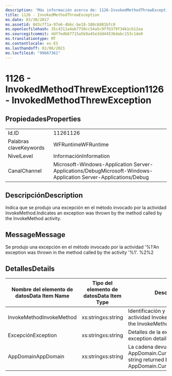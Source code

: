 ```yaml
---
description: 'Más información acerca de: 1126-InvokedMethodThrewException'
title: 1126 - InvokedMethodThrewException
ms.date: 03/30/2017
ms.assetid: 0d3cff1a-97e6-4b6c-be18-108c6881bfc0
ms.openlocfilehash: 35c4311a4ab7750cc54a5c9ffb379f34b1cb12aa
ms.sourcegitcommit: ddf7edb67715a5b9a45e3dd44536dabc153c1de0
ms.translationtype: MT
ms.contentlocale: es-ES
ms.lasthandoff: 02/06/2021
ms.locfileid: "99667361"
---
```

# <a name="1126---invokedmethodthrewexception"></a><span data-ttu-id="040ad-103">1126 - InvokedMethodThrewException</span><span class="sxs-lookup"><span data-stu-id="040ad-103">1126 - InvokedMethodThrewException</span></span>

## <a name="properties"></a><span data-ttu-id="040ad-104">Propiedades</span><span class="sxs-lookup"><span data-stu-id="040ad-104">Properties</span></span>  
  
|||  
|-|-|  
|<span data-ttu-id="040ad-105">Id.</span><span class="sxs-lookup"><span data-stu-id="040ad-105">ID</span></span>|<span data-ttu-id="040ad-106">1126</span><span class="sxs-lookup"><span data-stu-id="040ad-106">1126</span></span>|  
|<span data-ttu-id="040ad-107">Palabras clave</span><span class="sxs-lookup"><span data-stu-id="040ad-107">Keywords</span></span>|<span data-ttu-id="040ad-108">WFRuntime</span><span class="sxs-lookup"><span data-stu-id="040ad-108">WFRuntime</span></span>|  
|<span data-ttu-id="040ad-109">Nivel</span><span class="sxs-lookup"><span data-stu-id="040ad-109">Level</span></span>|<span data-ttu-id="040ad-110">Información</span><span class="sxs-lookup"><span data-stu-id="040ad-110">Information</span></span>|  
|<span data-ttu-id="040ad-111">Canal</span><span class="sxs-lookup"><span data-stu-id="040ad-111">Channel</span></span>|<span data-ttu-id="040ad-112">Microsoft-Windows-Application Server-Applications/Debug</span><span class="sxs-lookup"><span data-stu-id="040ad-112">Microsoft-Windows-Application Server-Applications/Debug</span></span>|  
  
## <a name="description"></a><span data-ttu-id="040ad-113">Descripción</span><span class="sxs-lookup"><span data-stu-id="040ad-113">Description</span></span>  

 <span data-ttu-id="040ad-114">Indica que se produjo una excepción en el método invocado por la actividad InvokeMethod.</span><span class="sxs-lookup"><span data-stu-id="040ad-114">Indicates an exception was thrown by the method called by the InvokeMethod activity.</span></span>  
  
## <a name="message"></a><span data-ttu-id="040ad-115">Message</span><span class="sxs-lookup"><span data-stu-id="040ad-115">Message</span></span>  

 <span data-ttu-id="040ad-116">Se produjo una excepción en el método invocado por la actividad '%1'</span><span class="sxs-lookup"><span data-stu-id="040ad-116">An exception was thrown in the method called by the activity '%1'.</span></span> <span data-ttu-id="040ad-117">%2</span><span class="sxs-lookup"><span data-stu-id="040ad-117">%2</span></span>  
  
## <a name="details"></a><span data-ttu-id="040ad-118">Detalles</span><span class="sxs-lookup"><span data-stu-id="040ad-118">Details</span></span>  
  
|<span data-ttu-id="040ad-119">Nombre del elemento de datos</span><span class="sxs-lookup"><span data-stu-id="040ad-119">Data Item Name</span></span>|<span data-ttu-id="040ad-120">Tipo del elemento de datos</span><span class="sxs-lookup"><span data-stu-id="040ad-120">Data Item Type</span></span>|<span data-ttu-id="040ad-121">Descripción</span><span class="sxs-lookup"><span data-stu-id="040ad-121">Description</span></span>|  
|--------------------|--------------------|-----------------|  
|<span data-ttu-id="040ad-122">InvokeMethod</span><span class="sxs-lookup"><span data-stu-id="040ad-122">InvokeMethod</span></span>|<span data-ttu-id="040ad-123">xs:string</span><span class="sxs-lookup"><span data-stu-id="040ad-123">xs:string</span></span>|<span data-ttu-id="040ad-124">Identificación y nombre para mostrar de la actividad InvokeMethod.</span><span class="sxs-lookup"><span data-stu-id="040ad-124">The display name of the InvokeMethod activity.</span></span>|  
|<span data-ttu-id="040ad-125">Excepción</span><span class="sxs-lookup"><span data-stu-id="040ad-125">Exception</span></span>|<span data-ttu-id="040ad-126">xs:string</span><span class="sxs-lookup"><span data-stu-id="040ad-126">xs:string</span></span>|<span data-ttu-id="040ad-127">Detalles de la excepción para la excepción</span><span class="sxs-lookup"><span data-stu-id="040ad-127">The exception details for the exception</span></span>|  
|<span data-ttu-id="040ad-128">AppDomain</span><span class="sxs-lookup"><span data-stu-id="040ad-128">AppDomain</span></span>|<span data-ttu-id="040ad-129">xs:string</span><span class="sxs-lookup"><span data-stu-id="040ad-129">xs:string</span></span>|<span data-ttu-id="040ad-130">La cadena devuelta por AppDomain.CurrentDomain.FriendlyName.</span><span class="sxs-lookup"><span data-stu-id="040ad-130">The string returned by AppDomain.CurrentDomain.FriendlyName.</span></span>|
